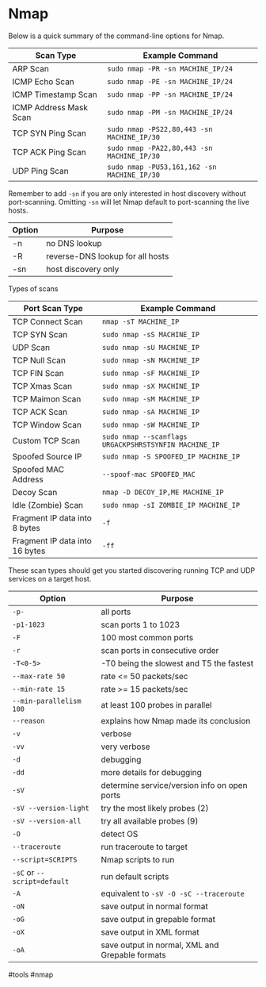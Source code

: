 # Nmap

Below is a quick summary of the command-line options for Nmap.

| Scan Type              | Example Command                             |
| ---------------------- | ------------------------------------------- |
| ARP Scan               | `sudo nmap -PR -sn MACHINE_IP/24`           |
| ICMP Echo Scan         | `sudo nmap -PE -sn MACHINE_IP/24`           |
| ICMP Timestamp Scan    | `sudo nmap -PP -sn MACHINE_IP/24`           |
| ICMP Address Mask Scan | `sudo nmap -PM -sn MACHINE_IP/24`           |
| TCP SYN Ping Scan      | `sudo nmap -PS22,80,443 -sn MACHINE_IP/30`  |
| TCP ACK Ping Scan      | `sudo nmap -PA22,80,443 -sn MACHINE_IP/30`  |
| UDP Ping Scan          | `sudo nmap -PU53,161,162 -sn MACHINE_IP/30` | 

Remember to add `-sn` if you are only interested in host discovery without port-scanning. Omitting `-sn` will let Nmap default to port-scanning the live hosts.

| Option | Purpose                          |
| ------ | -------------------------------- |
| -n     | no DNS lookup                    |
| -R     | reverse-DNS lookup for all hosts |
| -sn    | host discovery only              | 

Types of scans

| Port Scan Type                 | Example Command                                       |
| ------------------------------ | ----------------------------------------------------- |
| TCP Connect Scan               | `nmap -sT MACHINE_IP`                                 |
| TCP SYN Scan                   | `sudo nmap -sS MACHINE_IP`                            |
| UDP Scan                       | `sudo nmap -sU MACHINE_IP`                            |
| TCP Null Scan                  | `sudo nmap -sN MACHINE_IP`                            |
| TCP FIN Scan                   | `sudo nmap -sF MACHINE_IP`                            |
| TCP Xmas Scan                  | `sudo nmap -sX MACHINE_IP`                            |
| TCP Maimon Scan                | `sudo nmap -sM MACHINE_IP`                            |
| TCP ACK Scan                   | `sudo nmap -sA MACHINE_IP`                            |
| TCP Window Scan                | `sudo nmap -sW MACHINE_IP`                            |
| Custom TCP Scan                | `sudo nmap --scanflags URGACKPSHRSTSYNFIN MACHINE_IP` |
| Spoofed Source IP              | `sudo nmap -S SPOOFED_IP MACHINE_IP`                  |
| Spoofed MAC Address            | `--spoof-mac SPOOFED_MAC`                             |
| Decoy Scan                     | `nmap -D DECOY_IP,ME MACHINE_IP`                      |
| Idle (Zombie) Scan             | `sudo nmap -sI ZOMBIE_IP MACHINE_IP`                  |
| Fragment IP data into 8 bytes  | `-f`      |                                           
| Fragment IP data into 16 bytes | `-ff`                                               |

These scan types should get you started discovering running TCP and UDP services on a target host.

| Option                      | Purpose                                         |
| --------------------------- | ----------------------------------------------- |
| `-p-`                       | all ports                                       |
| `-p1-1023`                  | scan ports 1 to 1023                            |
| `-F`                        | 100 most common ports                           |
| `-r`                        | scan ports in consecutive order                 |
| `-T<0-5>`                   | -T0 being the slowest and T5 the fastest        |
| `--max-rate 50`             | rate <= 50 packets/sec                          |
| `--min-rate 15`             | rate >= 15 packets/sec                          |
| `--min-parallelism 100`     | at least 100 probes in parallel                 |
| `--reason`                  | explains how Nmap made its conclusion           |
| `-v`                        | verbose                                         |
| `-vv`                       | very verbose                                    |
| `-d`                        | debugging                                       |
| `-dd`                       | more details for debugging                      |
| `-sV`                       | determine service/version info on open ports    |
| `-sV --version-light`       | try the most likely probes (2)                  |
| `-sV --version-all`         | try all available probes (9)                    |
| `-O`                        | detect OS                                       |
| `--traceroute`              | run traceroute to target                        |
| `--script=SCRIPTS`          | Nmap scripts to run                             |
| `-sC` or `--script=default` | run default scripts                             |
| `-A`                        | equivalent to `-sV -O -sC --traceroute`         |
| `-oN`                       | save output in normal format                    |
| `-oG`                       | save output in grepable format                  |
| `-oX`                       | save output in XML format                       |
| `-oA`                       | save output in normal, XML and Grepable formats | 






#tools #nmap